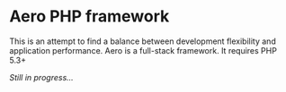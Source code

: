 Aero PHP framework
====

This is an attempt to find a balance between development flexibility and application performance.
Aero is a full-stack framework. It requires PHP 5.3+

*Still in progress...*
